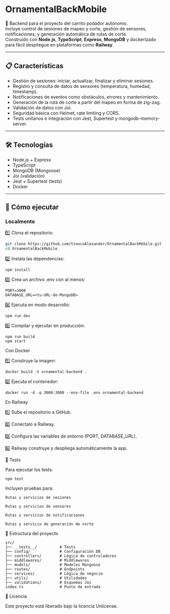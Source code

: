 # OrnamentalBackMobile

🚜 Backend para el proyecto del carrito podador autónomo.  
Incluye control de sesiones de mapeo y corte, gestión de sensores, notificaciones, y generación automática de rutas de corte.  
Construido con **Node.js**, **TypeScript**, **Express**, **MongoDB** y dockerizado para fácil despliegue en plataformas como **Railway**.

---

## 📋 Características
- Gestión de sesiones: iniciar, actualizar, finalizar y eliminar sesiones.
- Registro y consulta de datos de sensores (temperatura, humedad, timestamp).
- Notificaciones de eventos como obstáculos, errores y mantenimiento.
- Generación de la ruta de corte a partir del mapeo en forma de zig-zag.
- Validación de datos con Joi.
- Seguridad básica con Helmet, rate limiting y CORS.
- Tests unitarios e integración con Jest, Supertest y mongodb-memory-server.

---

## 🛠️ Tecnologías
- Node.js + Express
- TypeScript
- MongoDB (Mongoose)
- Joi (validación)
- Jest + Supertest (tests)
- Docker

---

## 🚀 Cómo ejecutar

### Localmente
1️⃣ Clona el repositorio:
```bash
git clone https://github.com/tinocoAlexander/OrnamentalBackMobile.git
cd OrnamentalBackMobile
```
2️⃣ Instala las dependencias:
```
npm install
```
3️⃣ Crea un archivo .env con al menos:
```
PORT=3000
DATABASE_URL=<tu-URL-de-MongoDB>
```
4️⃣ Ejecuta en modo desarrollo:
```
npm run dev
```
5️⃣ Compilar y ejecutar en producción:
```
npm run build
npm start
```
Con Docker

1️⃣ Construye la imagen:
```
docker build -t ornamental-backend .
```
2️⃣ Ejecuta el contenedor:
```
docker run -d -p 3000:3000 --env-file .env ornamental-backend
```
En Railway

1️⃣ Sube el repositorio a GitHub.

2️⃣ Conéctalo a Railway.

3️⃣ Configura las variables de entorno (PORT, DATABASE_URL).

4️⃣ Railway construye y despliega automáticamente la app.

🧪 Tests

Para ejecutar los tests:
```
npm test
```
Incluyen pruebas para:

    Rutas y servicios de sesiones

    Rutas y servicios de sensores

    Rutas y servicios de notificaciones

    Rutas y servicio de generación de corte

📂 Estructura del proyecto
```
src/
├── __tests__/          # Tests
├── config/             # Configuración DB
├── controllers/        # Lógica de controladores
├── middlewares/        # Middlewares
├── models/             # Modelos Mongoose
├── routes/             # Endpoints
├── services/           # Lógica de negocio
├── utils/              # Utilidades
├── validations/        # Esquemas Joi
index.ts                # Punto de entrada
```
📄 Licencia

Este proyecto está liberado bajo la licencia Unlicense.
